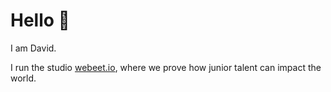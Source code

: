 # Hello 👋

I am David. 

I run the studio [webeet.io](https://www.webeet.io), where we prove how junior talent can impact the world. 
